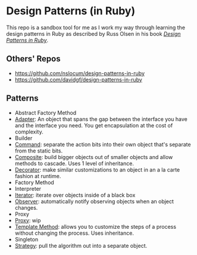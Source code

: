 # Design Patterns (in Ruby)

This repo is a sandbox tool for me as I work my way through learning the design patterns in Ruby as described by Russ Olsen in his book _[Design Patterns in Ruby](https://www.goodreads.com/book/show/2278064.Design_Patterns_in_Ruby)_.

## Others' Repos
- https://github.com/nslocum/design-patterns-in-ruby
- https://github.com/davidgf/design-patterns-in-ruby

## Patterns
- Abstract Factory Method
- [Adapter](/Adapter): An object that spans the gap between the interface you have and the interface you need. You get encapsulation at the cost of complexity.
- Builder
- [Command](/command): separate the action bits into their own object that's separate from the static bits.
- [Composite](/composite): build bigger objects out of smaller objects and allow methods to cascade. Uses 1 level of inheritance.
- [Decorator](/decorator): make similar customizations to an object in an a la carte fashion at runtime.
- Factory Method
- Interpreter
- [Iterator](/iterator): iterate over objects inside of a black box
- [Observer](/observer): automatically notify observing objects when an object changes.
- Proxy
- [Proxy](/proxy): wip
- [Template Method](/template_method): allows you to customize the steps of a process without changing the process. Uses inheritance.
- Singleton
- [Strategy](/strategy): pull the algorithm out into a separate object.

